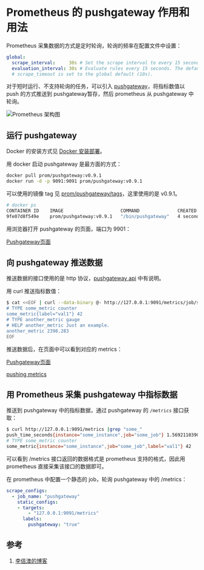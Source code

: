 <!-- toc -->

# Prometheus 的 pushgateway 作用和用法

Prometheus 采集数据的方式是定时轮询，轮询的频率在配置文件中设置：

```yaml
global:
  scrape_interval:     30s # Set the scrape interval to every 15 seconds. Default is every 1 minute.
  evaluation_interval: 30s # Evaluate rules every 15 seconds. The default is every 1 minute.
  # scrape_timeout is set to the global default (10s).
```

对于短时运行、不支持轮询的任务，可以引入 [pushgateway][1]，将指标数值以 push 的方式推送到 pushgateway暂存，然后 prometheus 从 pushgateway 中轮询。 

![Prometheus 架构图](https://prometheus.io/assets/architecture.png)

## 运行 pushgateway 

Docker 的安装方式见 [Docker 安装部署](../docker/install.md)。

用 docker 启动 pushgateway 是最方面的方式：

```sh
docker pull prom/pushgateway:v0.9.1
docker run -d -p 9091:9091 prom/pushgateway:v0.9.1
```

可以使用的镜像 tag 见 [prom/pushgateway/tags][2]，这里使用的是 v0.9.1。

```sh
# docker ps
CONTAINER ID    IMAGE                     COMMAND              CREATED        STATUS         PORTS                    NAMES
9fe07d8f549e    prom/pushgateway:v0.9.1   "/bin/pushgateway"   4 seconds ago  Up 2 seconds   0.0.0.0:9091->9091/tcp   sleepy_swanson
```

用浏览器打开 pushgateway 的页面，端口为 9901：

[Pushgateway页面](../img/prom/pushgateway.png)

## 向 pushgateway 推送数据

推送数据的接口使用的是 http 协议，[pushgateway api][3] 中有说明。

用 curl  推送指标数值：

```sh
$ cat <<EOF | curl --data-binary @- http://127.0.0.1:9091/metrics/job/some_job/instance/some_instance
# TYPE some_metric counter
some_metric{label="val1"} 42
# TYPE another_metric gauge
# HELP another_metric Just an example.
another_metric 2398.283
EOF
```

推送数据后，在页面中可以看到对应的 metrics：

[Pushgateway页面](../img/prom/pushgateway2.png)

[pushing metrics][4]

## 用 Prometheus 采集 pushgateway 中指标数据

推送到 pushgateway 中的指标数据，通过 pushgateway 的 `/metrics` 接口获取：

```sh
$ curl http://127.0.0.1:9091/metrics |grep "some_"
push_time_seconds{instance="some_instance",job="some_job"} 1.5692110390599859e+09
# TYPE some_metric counter
some_metric{instance="some_instance",job="some_job",label="val1"} 42
```

可以看到 /metrics 接口返回的数据格式是 prometheus 支持的格式，因此用 prometheus 直接采集该接口的数据即可。

在 prometheus 中配置一个静态的 job，轮询 pushgateway 中的 /metrics：

```yaml
scrape_configs:
  - job_name: "pushgateway"
    static_configs:
    - targets:
        - "127.0.0.1:9091/metrics"
      labels:
        pushgateway: "true"
```

## 参考

1. [李佶澳的博客][5]

[1]: https://github.com/prometheus/pushgateway "prometheus/pushgateway"
[2]: https://hub.docker.com/r/prom/pushgateway/tags  "prom/pushgateway/tags"
[3]: https://github.com/prometheus/pushgateway/blob/master/README.md#api "pushgateway api"
[4]: https://prometheus.io/docs/instrumenting/pushing/ "pushing metrics"
[5]: https://www.lijiaocn.com "李佶澳的博客"
